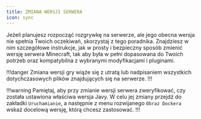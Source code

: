 ```yaml
---
title: ZMIANA WERSJI SERWERA
icon: sync
---
```


Jeżeli planujesz rozpocząć rozgrywkę na serwerze, ale jego obecna wersja nie spełnia Twoich oczekiwań, skorzystaj z tego poradnika.
Znajdziesz w nim szczegółowe instrukcje, jak w prosty i bezpieczny sposób zmienić wersję serwera Minecraft, tak aby była w pełni dopasowana do Twoich potrzeb oraz kompatybilna z wybranymi modyfikacjami i pluginami.

!!!danger
Zmiana wersji gry wiąże się z utratą lub nadpisaniem wszystkich dotychczasowych plików znajdujących się na serwerze.
!!!

!!!warning
Pamiętaj, aby przy zmianie wersji serwera zweryfikować, czy została ustawiona właściwa wersja Javy.
W celu jej zmiany przejdź do zakładki ```Uruchamianie```, a następnie z menu rozwijanego ```Obraz Dockera``` wskaż docelową wersję, którą chcesz zastosować.
!!!
